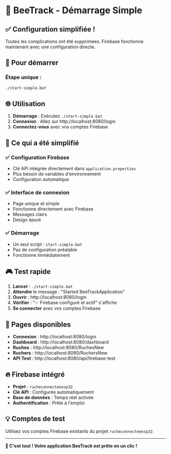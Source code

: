 # 🚀 BeeTrack - Démarrage Simple

## ✅ Configuration simplifiée !

Toutes les complications ont été supprimées. Firebase fonctionne maintenant avec une configuration directe.

## 🎯 Pour démarrer

### **Étape unique :**
```bash
./start-simple.bat
```

## 🌐 Utilisation

1. **Démarrage** : Exécutez `./start-simple.bat`
2. **Connexion** : Allez sur http://localhost:8080/login
3. **Connectez-vous** avec vos comptes Firebase

## 🔧 Ce qui a été simplifié

### ✅ **Configuration Firebase**
- Clé API intégrée directement dans `application.properties`
- Plus besoin de variables d'environnement
- Configuration automatique

### ✅ **Interface de connexion**
- Page unique et simple
- Fonctionne directement avec Firebase
- Messages clairs
- Design épuré

### ✅ **Démarrage**
- Un seul script : `start-simple.bat`
- Pas de configuration préalable
- Fonctionne immédiatement

## 🎮 Test rapide

1. **Lancer** : `./start-simple.bat`
2. **Attendre** le message : "Started BeeTrackApplication"
3. **Ouvrir** : http://localhost:8080/login
4. **Vérifier** : "✅ Firebase configuré et actif" s'affiche
5. **Se connecter** avec vos comptes Firebase

## 📱 Pages disponibles

- **Connexion** : http://localhost:8080/login
- **Dashboard** : http://localhost:8080/dashboard  
- **Ruches** : http://localhost:8080/RuchesNew
- **Ruchers** : http://localhost:8080/RuchersNew
- **API Test** : http://localhost:8080/api/firebase-test

## 🔥 Firebase intégré

- **Projet** : `rucheconnecteeesp32`
- **Clé API** : Configurée automatiquement
- **Base de données** : Temps réel activée
- **Authentification** : Prête à l'emploi

## 💡 Comptes de test

Utilisez vos comptes Firebase existants du projet `rucheconnecteeesp32`.

---

**🎉 C'est tout ! Votre application BeeTrack est prête en un clic !**
